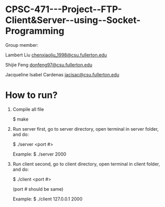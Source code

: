# CPSC-471---Project--FTP-Client&Server--using--Socket-Programming

Group member:

Lambert Liu   chenxiaoliu_1998@csu.fullerton.edu 

Shijie Feng   donfeng97@csu.fullerton.edu

Jacqueline Isabel Cardenas   jacisac@csu.fullerton.edu


# How to run?
1. Compile all file

	$ make

2. Run server first, go to server directory, open terminal in server folder, and do:

	$ ./server <port #>
	
	Example:
	$ ./server 2000

3. Run client second, go to client directory, open terminal in client folder, and do:

	$ ./client <ip address> <port #>
	
	(port # should be same)
	
	Example:
	$ ./client 127.0.0.1 2000



